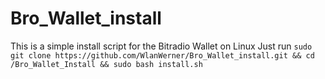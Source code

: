 # Bro_Wallet_install
This is a simple install script for the Bitradio Wallet on Linux
Just run  ```sudo git clone https://github.com/WlanWerner/Bro_Wallet_install.git && cd /Bro_Wallet_Install && sudo bash install.sh```

